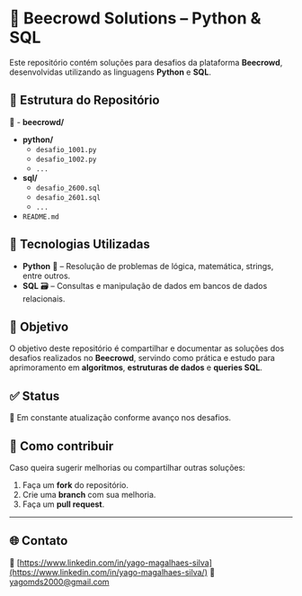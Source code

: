 # 🐝 Beecrowd Solutions – Python & SQL

Este repositório contém soluções para desafios da plataforma **Beecrowd**, desenvolvidas utilizando as linguagens **Python** e **SQL**.

## 📂 Estrutura do Repositório
📁 - **beecrowd/**
  - **python/**
    - `desafio_1001.py`
    - `desafio_1002.py`
    - `...`
  - **sql/**
    - `desafio_2600.sql`
    - `desafio_2601.sql`
    - `...`
  - `README.md`

## 🚀 Tecnologias Utilizadas
- **Python** 🐍 – Resolução de problemas de lógica, matemática, strings, entre outros.
- **SQL** 🗃️ – Consultas e manipulação de dados em bancos de dados relacionais.

## 🎯 Objetivo
O objetivo deste repositório é compartilhar e documentar as soluções dos desafios realizados no **Beecrowd**, servindo como prática e estudo para aprimoramento em **algoritmos**, **estruturas de dados** e **queries SQL**.

## ✅ Status
📌 Em constante atualização conforme avanço nos desafios.

## 📎 Como contribuir
Caso queira sugerir melhorias ou compartilhar outras soluções:
1. Faça um **fork** do repositório.
2. Crie uma **branch** com sua melhoria.
3. Faça um **pull request**.

---

## 🌐 Contato
🔗 [https://www.linkedin.com/in/yago-magalhaes-silva](https://www.linkedin.com/in/yago-magalhaes-silva/)
📧 yagomds2000@gmail.com  


